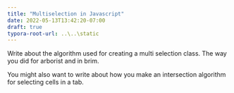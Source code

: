 ```yaml
---
title: "Multiselection in Javascript"
date: 2022-05-13T13:42:20-07:00
draft: true
typora-root-url: ..\..\static
---
```


Write about the algorithm used for creating a multi selection class. The way you did for arborist and in brim.

You might also want to write about how you make an intersection algorithm for selecting cells in a tab.